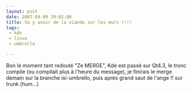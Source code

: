 ```yaml
---
layout: post
date: 2007-04-09 20:02:00
title: Va y avoir de la viande sur les murs !!!!
tags:
 - kde
 - linux
 - umbrello

---
```


Bon le moment tant redouté "Ze MERGE", Kde est passé sur Qt4.3, le tronc compile (ou compilait plus à l'heure du message), je finirais le merge demain sur la branche isi-umbrello, puis après grand saut de l'ange !! sur trunk (hum...)
